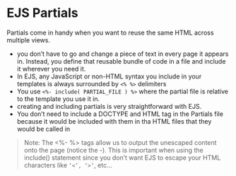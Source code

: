 # EJS Partials
Partials come in handy when you want to reuse the same HTML across multiple views.
* you don’t have to go and change a piece of text in every page it appears in. Instead, you define that reusable bundle of code in a file and include it wherever you need it.
* In EJS, any JavaScript or non-HTML syntax you include in your templates is always surrounded by `<% %>` delimiters
* You use `<%- include( PARTIAL_FILE ) %>` where the partial file is relative to the template you use it in.
* creating and including partials is very straightforward with EJS.
* You don’t need to include a DOCTYPE and HTML tag in the Partials file because it would be included with them in tha HTML files that they would be called in

> Note: The <%- %> tags allow us to output the unescaped content onto the page (notice the -). This is important when using the include() statement since you don’t want EJS to escape your HTML characters like `‘<’, ‘>’`, etc…
